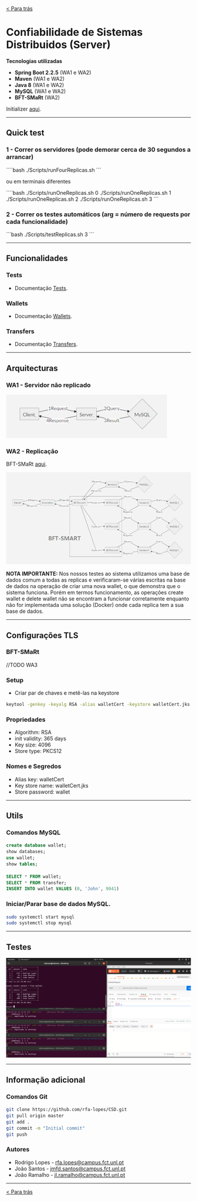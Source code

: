 [< Para trás](../README.md)
# Confiabilidade de Sistemas Distribuidos (Server)

**Tecnologias utilizadas**

* **Spring Boot 2.2.5** (WA1 e WA2)
* **Maven** (WA1 e WA2)
* **Java 8** (WA1 e WA2)
* **MySQL** (WA1 e WA2)
* **BFT-SMaRt** (WA2)

Initializer [aqui](https://start.spring.io/).

---
## Quick test
### 1 - Correr os servidores (pode demorar cerca de 30 segundos a arrancar)

´´´´bash
./Scripts/runFourReplicas.sh
´´´

ou em terminais diferentes

´´´´bash
./Scripts/runOneReplicas.sh 0
./Scripts/runOneReplicas.sh 1
./Scripts/runOneReplicas.sh 2
./Scripts/runOneReplicas.sh 3
´´´
### 2 - Correr os testes automáticos (arg = número de requests por cada funcionalidade)

´´´bash
./Scripts/testReplicas.sh 3
´´´

---

## Funcionalidades
### Tests
* Documentação [Tests](Documentation/TESTS.md).
### Wallets
* Documentação [Wallets](Documentation/WALLETS.md).
### Transfers
* Documentação [Transfers](Documentation/TRANSFERS.md).

---

## Arquitecturas

### WA1 - Servidor não replicado

![Servidor não replicado](Documentation/Images/WA1.png)

### WA2 - Replicação
BFT-SMaRt [aqui](https://github.com/bft-smart/library/wiki/Getting-Started-with-BFT-SMaRt).

![Replicação com BFT-SMaRt](Documentation/Images/WA2.png)

**NOTA IMPORTANTE:**
 Nos nossos testes ao sistema utilizamos uma base de dados comum a todas as replicas e verificaram-se várias escritas na base de dados na operação de criar uma nova wallet, o que demonstra que o sistema funciona.
 Porém em termos funcionamento, as operações create wallet e delete wallet não se encontram a funcionar corretamente enquanto não for implementada uma solução (Docker) onde cada replica tem a sua base de dados.

---

## Configurações TLS

### BFT-SMaRt
//TODO WA3

### Setup
* Criar par de chaves e metê-las na keystore
```bash
keytool -genkey -keyalg RSA -alias walletCert -keystore walletCert.jks -storepass wallet -validity 365 -keysize 4096 -storetype pkcs12
```

### Propriedades
* Algorithm: RSA
* init validity: 365 days
* Key size: 4096
* Store type: PKCS12

### Nomes e Segredos
* Alias key: walletCert
* Key store name: walletCert.jks
* Store password: wallet

---

## Utils
### Comandos MySQL
```SQL
create database wallet;
show databases;
use wallet;
show tables;

SELECT * FROM wallet;
SELECT * FROM transfer;
INSERT INTO wallet VALUES (0, 'John', 9041)
```
### Iniciar/Parar base de dados MySQL.
```bash
sudo systemctl start mysql
sudo systemctl stop mysql
```
---
## Testes
![Teste com replicação - Adicionar dinheiro a uma wallet](Documentation/Images/WA2_Working.png)

---

## Informação adicional

### Comandos Git
```bash
git clone https://github.com/rfa-lopes/CSD.git
git pull origin master
git add .
git commit -m "Initial commit"
git push
```

### Autores
* Rodrigo Lopes - rfa.lopes@campus.fct.unl.pt
* João Santos - jmfd.santos@campus.fct.unl.pt
* João Ramalho - jl.ramalho@campus.fct.unl.pt

---

[< Para trás](../README.md)
